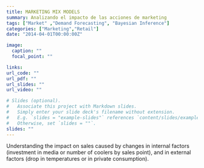 ```yaml
---
title: MARKETING MIX MODELS
summary: Analizando el impacto de las acciones de marketing
tags: ["Market" ,"Demand Forecasting", "Bayesian Inference"]
categories: ["Marketing","Retail"]
date: "2014-04-01T00:00:00Z"

image:
  caption: ""
  focal_point: ""

links:
url_code: ""
url_pdf: ""
url_slides: ""
url_video: ""

# Slides (optional).
#   Associate this project with Markdown slides.
#   Simply enter your slide deck's filename without extension.
#   E.g. `slides = "example-slides"` references `content/slides/example-slides.md`.
#   Otherwise, set `slides = ""`.
slides: ""
---
```


Understanding the impact on sales caused by changes in internal factors (investment in media or number of coolers by sales point), and in external factors (drop in temperatures or in private consumption).
